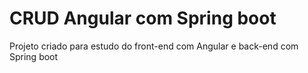
# CRUD Angular com Spring boot

Projeto criado para estudo do front-end com Angular e back-end com Spring boot



